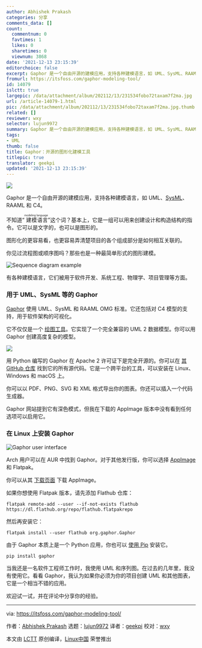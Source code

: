 ```yaml
---
author: Abhishek Prakash
categories: 分享
comments_data: []
count:
  commentnum: 0
  favtimes: 1
  likes: 0
  sharetimes: 0
  viewnum: 3868
date: '2021-12-13 23:15:39'
editorchoice: false
excerpt: Gaphor 是一个自由开源的建模应用，支持各种建模语言，如 UML、SysML、RAAML 和 C4。
fromurl: https://itsfoss.com/gaphor-modeling-tool/
id: 14079
islctt: true
largepic: /data/attachment/album/202112/13/231534fobo72taxam7f2ma.jpg
url: /article-14079-1.html
pic: /data/attachment/album/202112/13/231534fobo72taxam7f2ma.jpg.thumb.jpg
related: []
reviewer: wxy
selector: lujun9972
summary: Gaphor 是一个自由开源的建模应用，支持各种建模语言，如 UML、SysML、RAAML 和 C4。
tags:
- UML
thumb: false
title: Gaphor：开源的图形化建模工具
titlepic: true
translator: geekpi
updated: '2021-12-13 23:15:39'
---
```


![](/data/attachment/album/202112/13/231534fobo72taxam7f2ma.jpg)


Gaphor 是一个自由开源的建模应用，支持各种建模语言，如 UML、[SysML](https://sysml.org/)、RAAML 和 C4。


不知道“<ruby> 建模语言 <rt>  modeling language </rt></ruby>”这个词？基本上，它是一组可以用来创建设计和构造结构的指令。它可以是文字的，也可以是图形的。


图形化的更容易看，也更容易弄清楚项目的各个组成部分是如何相互关联的。


你见过流程图或顺序图吗？那些也是一种最简单形式的图形建模。


![Sequence diagram example](/data/attachment/album/202112/13/231539gvrlrfy9fl06ilij.png)


有各种建模语言，它们被用于软件开发、系统工程、物理学、项目管理等方面。


### 用于 UML、SysML 等的 Gaphor


[Gaphor](https://gaphor.org/) 使用 UML、SysML 和 RAAML OMG 标准。它还包括对 C4 模型的支持，用于软件架构的可视化。


它不仅仅是一个 [绘图工具](https://itsfoss.com/open-source-paint-apps/)。它实现了一个完全兼容的 UML 2 数据模型。你可以用 Gaphor 创建高度复杂的模型。


![](/data/attachment/album/202112/13/231540df0uton1nnxbkyaa.jpg)


用 Python 编写的 Gaphor 在 Apache 2 许可证下是完全开源的。你可以在 [其 GitHub 仓库](https://github.com/gaphor) 找到它的所有源代码。它是一个跨平台的工具，可以安装在 Linux、Windows 和 macOS 上。


你可以以 PDF、PNG、SVG 和 XML 格式导出你的图表。你还可以插入一个代码生成器。


Gaphor 网站提到它有深色模式，但我在下载的 AppImage 版本中没有看到任何选项可以启用它。


### 在 Linux 上安装 Gaphor


![Gaphor user interface](/data/attachment/album/202112/13/231540y3yy0uqmuor5msuy.png)


Arch 用户可以在 AUR 中找到 Gaphor。对于其他发行版，你可以选择 [AppImage](https://itsfoss.com/use-appimage-linux/) 和 Flatpak。


你可以从其 [下载页面](https://gaphor.org/download.html#linux) 下载 AppImage。


如果你想使用 Flatpak 版本，请先添加 Flathub 仓库：



```
flatpak remote-add --user --if-not-exists flathub https://dl.flathub.org/repo/flathub.flatpakrepo

```

然后再安装它：



```
flatpak install --user flathub org.gaphor.Gaphor

```

由于 Gaphor 本质上是一个 Python 应用，你也可以 [使用 Pip](https://itsfoss.com/install-pip-ubuntu/) 安装它。



```
pip install gaphor

```

当我还是一名软件工程师工作时，我使用 UML 和序列图。在过去的几年里，我没有使用它。看看 Gaphor，我认为如果你必须为你的项目创建 UML 和其他图表，它是一个相当不错的应用。


欢迎试一试，并在评论中分享你的经验。




---


via: <https://itsfoss.com/gaphor-modeling-tool/>


作者：[Abhishek Prakash](https://itsfoss.com/author/abhishek/) 选题：[lujun9972](https://github.com/lujun9972) 译者：[geekpi](https://github.com/geekpi) 校对：[wxy](https://github.com/wxy)


本文由 [LCTT](https://github.com/LCTT/TranslateProject) 原创编译，[Linux中国](https://linux.cn/) 荣誉推出
